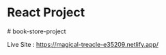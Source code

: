 # React Project
#   b o o k - s t o r e - p r o j e c t 

 
Live Site : https://magical-treacle-e35209.netlify.app/
